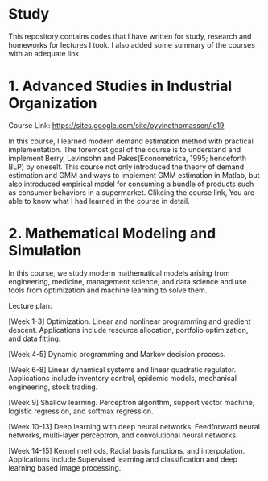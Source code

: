 # Study

This repository contains codes that I have written for study, research and homeworks for lectures I took. I also added some summary of the courses with an adequate link.

# 1. Advanced Studies in Industrial Organization

Course Link: https://sites.google.com/site/oyvindthomassen/io19

In this course, I learned modern demand estimation method with practical implementation. The foremost goal of the course is to understand and implement Berry, Levinsohn and Pakes(Econometrica, 1995; henceforth BLP) by oneself. This course not only introduced the theory of demand estimation and GMM and ways to implement GMM estimation in Matlab, but also introduced empirical model for consuming a bundle of products such as consumer behaviors in a supermarket. Clikcing the course link, You are able to know what I had learned in the course in detail.

# 2. Mathematical Modeling and Simulation 

In this course, we study modern mathematical models arising from engineering, medicine, management science, and data science and use tools from optimization and machine learning to solve them.

Lecture plan:

[Week 1-3] Optimization. Linear and nonlinear programming and gradient descent.
Applications include resource allocation, portfolio optimization, and data fitting.

[Week 4-5] Dynamic programming and Markov decision process.

[Week 6-8] Linear dynamical systems and linear quadratic regulator.
Applications include inventory control, epidemic models, mechanical engineering, stock trading.

[Week 9] Shallow learning. Perceptron algorithm, support vector machine, logistic regression, and softmax regression.

[Week 10-13] Deep learning with deep neural networks. Feedforward neural networks, multi-layer perceptron, and convolutional neural networks.

[Week 14-15] Kernel methods, Radial basis functions, and interpolation.
Applications include Supervised learning and classification and deep learning based image processing.
